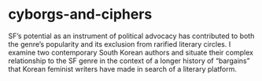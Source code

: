 # cyborgs-and-ciphers

SF’s potential as an instrument of political advocacy has contributed to both the genre’s popularity and its exclusion from rarified literary circles. I examine two contemporary South Korean authors and situate their complex relationship to the SF genre in the context of a longer history of “bargains” that Korean feminist writers have made in search of a literary platform.
